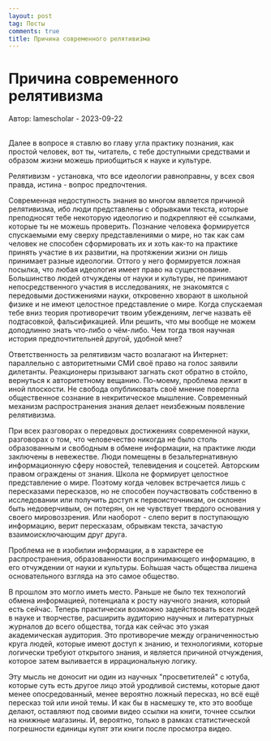 ```yaml
---
layout: post
tag: Посты
comments: true
title: Причина современного релятивизма
---
```


# Причина современного релятивизма

Автор: lamescholar - 2023-09-22
<br><br>

Далее в вопросе я ставлю во главу угла практику познания, как простой человек, вот ты, читатель, с тебе доступными средствами и образом жизни можешь приобщиться к науке и культуре.

Релятивизм - установка, что все идеологии равноправны, у всех своя правда, истина - вопрос предпочтения.

Современная недоступность знания во многом является причиной релятивизма, ибо люди представлены с обрывками текста, которые преподносят тебе некоторую идеологию и подкрепляют её ссылками, которые ты не можешь проверить. Познание человека формируется спускаемыми ему сверху представлениями о мире, но так как сам человек не способен сформировать их и хоть как-то на практике принять участие в их развитии, на протяжении жизни он лишь принимает разные идеологии. Оттого у него формируется ложная посылка, что любая идеология имеет право на существование. Большинство людей отчуждены от науки и культуры, не принимают непосредственного участия в исследованиях, не знакомятся с передовыми достижениями науки, откровенно хворают в школьной физике и не имеют целостное представление о мире. Когда спускаемая тебе вниз теория противоречит твоим убеждениям, легче назвать её подтасовкой, фальсификацией. Или решить, что мы вообще не можем доподлинно знать что-либо о чём-либо. Чем тогда твоя научная история предпочтительней другой, удобной мне?

Ответственность за релятивизм часто возлагают на Интернет: параллельно с авторитетными СМИ своё право на голос заявили дилетанты. Реакционеры призывают загнать скот обратно в стойло, вернуться к авторитетному вещанию. По-моему, проблема лежит в иной плоскости. Не свобода опубликовать своё мнение повергла общественное сознание в некритическое мышление. Современный механизм распространения знания делает неизбежным появление релятивизма.

При всех разговорах о передовых достижениях современной науки, разговорах о том, что человечество никогда не было столь образованным и свободным в обмене информации, на практике люди заключены в невежестве. Люди помещены в безальтернативную информационную сферу новостей, телевидения и соцсетей. Авторским правом ограждены от знания. Школа не формирует целостное представление о мире. Поэтому когда человек встречается лишь с пересказами пересказов, но не способен поучаствовать собственно в исследовании или получить доступ к первоисточникам, он склонен быть недоверчивым, он потерян, он не чувствует твердого основания у своего мировоззрения. Или наоборот - слепо верит в поступающую информацию, верит пересказам, обрывкам текста, зачастую взаимоисключающим друг друга.

Проблема не в изобилии информации, а в характере ее распространения, образованности воспринимающего информацию, в его отчуждении от науки и культуры. Бо́льшая часть общества лишена основательного взгляда на это самое общество.

В прошлом это могло иметь место. Раньше не было тех технологий обмена информацией, потенциала к росту научного знания, который есть сейчас. Теперь практически возможно задействовать всех людей в науке и творчестве, расширить аудиторию научных и литературных журналов до всего общества, тогда как сейчас это узкая академическая аудитория. Это противоречие между ограниченностью круга людей, которые имеют доступ к знанию, и технологиями, которые логически требуют открытого знания, и является причиной отчуждения, которое затем выливается в иррациональную логику.

Эту мысль не доносит ни один из научных "просветителей" с ютуба, которые суть есть другое лицо этой уродливой системы, которые дают менее опосредованный, менее вероятно ложный пересказ, но всё ещё пересказ той или иной темы. И как бы в насмешку те, кто это вообще делают, оставляют под своими видео ссылки на книги, точнее ссылки на книжные магазины. И, вероятно, только в рамках статистической погрешности единицы купят эти книги после просмотра видео.